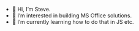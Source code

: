 - 👋 Hi, I’m Steve.
- 👀 I’m interested in building MS Office solutions.
- 🌱 I’m currently learning how to do that in JS etc.
